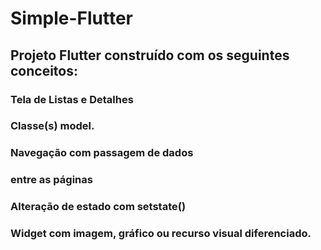 # Simple-Flutter
## Projeto Flutter construído com os seguintes conceitos:
  ### Tela de Listas e Detalhes
  ### Classe(s) model.
  ### Navegação com passagem de dados
  ### entre as páginas
  ### Alteração de estado com setstate()
  ### Widget com imagem, gráfico ou recurso visual diferenciado.

